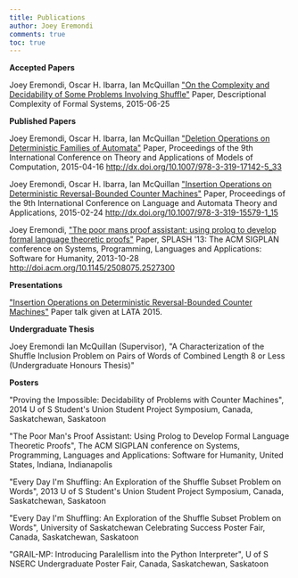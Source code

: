 ```yaml
---
title: Publications
author: Joey Eremondi
comments: true
toc: true
---
```


**Accepted Papers**

Joey Eremondi, Oscar H. Ibarra, Ian McQuillan
["On the Complexity and Decidability of Some Problems Involving Shuffle"](https://cs.uwaterloo.ca/~shallit/DC2015/)
Paper,  Descriptional Complexity of Formal Systems, 2015-06-25




**Published Papers**

Joey Eremondi, Oscar H. Ibarra, Ian McQuillan
["Deletion Operations on Deterministic Families of Automata"](http://link.springer.com/chapter/10.1007/978-3-319-17142-5_33)
Paper, Proceedings of the 9th International Conference on 
Theory and Applications of Models of Computation, 2015-04-16
http://dx.doi.org/10.1007/978-3-319-17142-5_33

Joey Eremondi, Oscar H. Ibarra, Ian McQuillan
["Insertion Operations on Deterministic Reversal-Bounded Counter Machines"](http://link.springer.com/chapter/10.1007/978-3-319-15579-1_15#)
Paper, Proceedings of the 9th International Conference on 
Language and Automata Theory and Applications, 2015-02-24
http://dx.doi.org/10.1007/978-3-319-15579-1_15

Joey Eremondi, 
["The poor mans proof assistant: using prolog to develop formal language theoretic proofs"](http://dl.acm.org/citation.cfm?id=2527300)
Paper, SPLASH '13: The ACM SIGPLAN conference on Systems, Programming, Languages and
Applications: Software for Humanity, 2013-10-28
http://doi.acm.org/10.1145/2508075.2527300

**Presentations**

["Insertion Operations on Deterministic Reversal-Bounded Counter Machines"](http://grlmc.wikidot.com/local--files/lata-2015/011_03eremondi_LATA_2015.pdf)
Paper talk given at LATA 2015.

**Undergraduate Thesis**

Joey Eremondi Ian McQuillan (Supervisor), "A Characterization of the Shuffle Inclusion Problem on Pairs of Words of Combined Length 8 or Less
(Undergraduate Honours Thesis)"

**Posters**

"Proving the Impossible: Decidability of Problems with Counter Machines",
2014 U of S Student's Union Student Project Symposium, Canada,
Saskatchewan, Saskatoon

"The Poor Man's Proof Assistant: Using Prolog to Develop Formal Language
Theoretic Proofs", The ACM SIGPLAN conference on Systems, Programming,
Languages and Applications: Software for Humanity, United States, Indiana,
Indianapolis

"Every Day I'm Shuffling: An Exploration of the Shuffle Subset Problem
on Words", 2013 U of S Student's Union Student Project Symposium, Canada,
Saskatchewan, Saskatoon

"Every Day I'm Shuffling: An Exploration of the Shuffle Subset Problem on
Words", University of Saskatchewan Celebrating Success Poster Fair, Canada,
Saskatchewan, Saskatoon

"GRAIL-MP: Introducing Paralellism into the Python Interpreter", U of S NSERC
Undergraduate Poster Fair, Canada, Saskatchewan, Saskatoon


